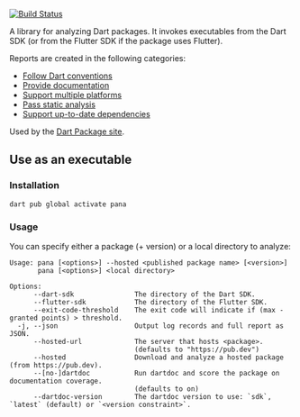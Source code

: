 [![Build Status](https://github.com/dart-lang/pana/workflows/Dart%20CI/badge.svg)](https://github.com/dart-lang/pana/actions?query=workflow%3A"Dart+CI"+branch%3Amaster)

A library for analyzing Dart packages. It invokes executables from the Dart SDK
(or from the Flutter SDK if the package uses Flutter).

Reports are created in the following categories:

* [Follow Dart conventions](https://pub.dev/help/scoring#follow-dart-file-conventions)
* [Provide documentation](https://pub.dev/help/scoring#provide-documentation)
* [Support multiple platforms](https://pub.dev/help/scoring#platform-support)
* [Pass static analysis](https://pub.dev/help/scoring#pass-static-analysis)
* [Support up-to-date dependencies](https://pub.dev/help/scoring#support-up-to-date-dependencies)

Used by the [Dart Package site](https://pub.dev/).

## Use as an executable

### Installation

```console
dart pub global activate pana
```

### Usage

You can specify either a package (+ version) or a local directory to analyze:

```
Usage: pana [<options>] --hosted <published package name> [<version>]
       pana [<options>] <local directory>

Options:
      --dart-sdk               The directory of the Dart SDK.
      --flutter-sdk            The directory of the Flutter SDK.
      --exit-code-threshold    The exit code will indicate if (max - granted points) > threshold.
  -j, --json                   Output log records and full report as JSON.
      --hosted-url             The server that hosts <package>.
                               (defaults to "https://pub.dev")
      --hosted                 Download and analyze a hosted package (from https://pub.dev).
      --[no-]dartdoc           Run dartdoc and score the package on documentation coverage.
                               (defaults to on)
      --dartdoc-version        The dartdoc version to use: `sdk`, `latest` (default) or `<version constraint>`.
```
